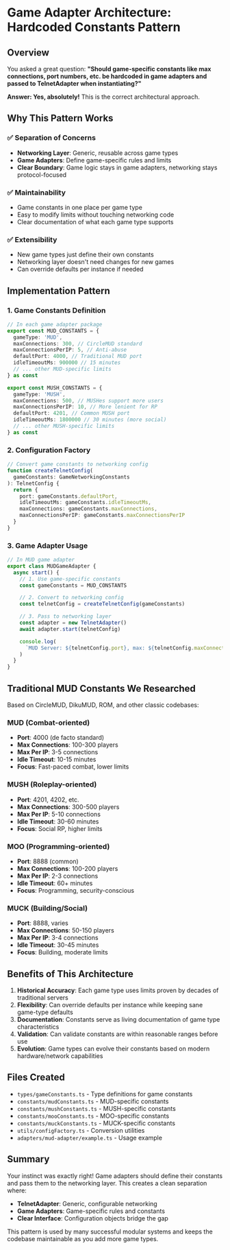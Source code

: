 # Game Adapter Architecture: Hardcoded Constants Pattern

## Overview

You asked a great question: **"Should game-specific constants like max
connections, port numbers, etc. be hardcoded in game adapters and passed to
TelnetAdapter when instantiating?"**

**Answer: Yes, absolutely!** This is the correct architectural approach.

## Why This Pattern Works

### ✅ Separation of Concerns

- **Networking Layer**: Generic, reusable across game types
- **Game Adapters**: Define game-specific rules and limits
- **Clear Boundary**: Game logic stays in game adapters, networking stays
  protocol-focused

### ✅ Maintainability

- Game constants in one place per game type
- Easy to modify limits without touching networking code
- Clear documentation of what each game type supports

### ✅ Extensibility

- New game types just define their own constants
- Networking layer doesn't need changes for new games
- Can override defaults per instance if needed

## Implementation Pattern

### 1. Game Constants Definition

```typescript
// In each game adapter package
export const MUD_CONSTANTS = {
  gameType: 'MUD',
  maxConnections: 300, // CircleMUD standard
  maxConnectionsPerIP: 5, // Anti-abuse
  defaultPort: 4000, // Traditional MUD port
  idleTimeoutMs: 900000 // 15 minutes
  // ... other MUD-specific limits
} as const

export const MUSH_CONSTANTS = {
  gameType: 'MUSH',
  maxConnections: 500, // MUSHes support more users
  maxConnectionsPerIP: 10, // More lenient for RP
  defaultPort: 4201, // Common MUSH port
  idleTimeoutMs: 1800000 // 30 minutes (more social)
  // ... other MUSH-specific limits
} as const
```

### 2. Configuration Factory

```typescript
// Convert game constants to networking config
function createTelnetConfig(
  gameConstants: GameNetworkingConstants
): TelnetConfig {
  return {
    port: gameConstants.defaultPort,
    idleTimeoutMs: gameConstants.idleTimeoutMs,
    maxConnections: gameConstants.maxConnections,
    maxConnectionsPerIP: gameConstants.maxConnectionsPerIP
  }
}
```

### 3. Game Adapter Usage

```typescript
// In MUD game adapter
export class MUDGameAdapter {
  async start() {
    // 1. Use game-specific constants
    const gameConstants = MUD_CONSTANTS

    // 2. Convert to networking config
    const telnetConfig = createTelnetConfig(gameConstants)

    // 3. Pass to networking layer
    const adapter = new TelnetAdapter()
    await adapter.start(telnetConfig)

    console.log(
      `MUD Server: ${telnetConfig.port}, max: ${telnetConfig.maxConnections}`
    )
  }
}
```

## Traditional MUD Constants We Researched

Based on CircleMUD, DikuMUD, ROM, and other classic codebases:

### MUD (Combat-oriented)

- **Port**: 4000 (de facto standard)
- **Max Connections**: 100-300 players
- **Max Per IP**: 3-5 connections
- **Idle Timeout**: 10-15 minutes
- **Focus**: Fast-paced combat, lower limits

### MUSH (Roleplay-oriented)

- **Port**: 4201, 4202, etc.
- **Max Connections**: 300-500 players
- **Max Per IP**: 5-10 connections
- **Idle Timeout**: 30-60 minutes
- **Focus**: Social RP, higher limits

### MOO (Programming-oriented)

- **Port**: 8888 (common)
- **Max Connections**: 100-200 players
- **Max Per IP**: 2-3 connections
- **Idle Timeout**: 60+ minutes
- **Focus**: Programming, security-conscious

### MUCK (Building/Social)

- **Port**: 8888, varies
- **Max Connections**: 50-150 players
- **Max Per IP**: 3-4 connections
- **Idle Timeout**: 30-45 minutes
- **Focus**: Building, moderate limits

## Benefits of This Architecture

1. **Historical Accuracy**: Each game type uses limits proven by decades of
   traditional servers
2. **Flexibility**: Can override defaults per instance while keeping sane
   game-type defaults
3. **Documentation**: Constants serve as living documentation of game type
   characteristics
4. **Validation**: Can validate constants are within reasonable ranges before
   use
5. **Evolution**: Game types can evolve their constants based on modern
   hardware/network capabilities

## Files Created

- `types/gameConstants.ts` - Type definitions for game constants
- `constants/mudConstants.ts` - MUD-specific constants
- `constants/mushConstants.ts` - MUSH-specific constants
- `constants/mooConstants.ts` - MOO-specific constants
- `constants/muckConstants.ts` - MUCK-specific constants
- `utils/configFactory.ts` - Conversion utilities
- `adapters/mud-adapter/example.ts` - Usage example

## Summary

Your instinct was exactly right! Game adapters should define their constants and
pass them to the networking layer. This creates a clean separation where:

- **TelnetAdapter**: Generic, configurable networking
- **Game Adapters**: Game-specific rules and constants
- **Clear Interface**: Configuration objects bridge the gap

This pattern is used by many successful modular systems and keeps the codebase
maintainable as you add more game types.
